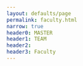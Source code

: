 ```yaml
---
layout: defaults/page
permalink: faculty.html
narrow: true
header0: MASTER
header1: TEAM
header2:
header3: Faculty
---
```

<div>
</div>
